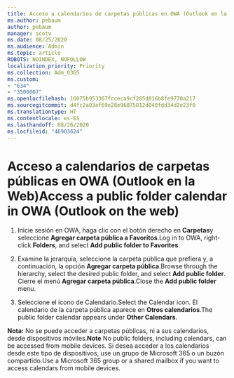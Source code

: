 ```yaml
---
title: Acceso a calendarios de carpetas públicas en OWA (Outlook en la Web)
ms.author: pebaum
author: pebaum
manager: scotv
ms.date: 08/25/2020
ms.audience: Admin
ms.topic: article
ROBOTS: NOINDEX, NOFOLLOW
localization_priority: Priority
ms.collection: Adm_O365
ms.custom:
- "634"
- "3500007"
ms.openlocfilehash: 16075b953367fcceca9cf285d816b8fe9770a217
ms.sourcegitcommit: d4fc2a03af69e28e96075812d040fdd34d2e23f0
ms.translationtype: HT
ms.contentlocale: es-ES
ms.lasthandoff: 08/26/2020
ms.locfileid: "46903624"
---
```

# <a name="access-a-public-folder-calendar-in-owa-outlook-on-the-web"></a><span data-ttu-id="460d2-102">Acceso a calendarios de carpetas públicas en OWA (Outlook en la Web)</span><span class="sxs-lookup"><span data-stu-id="460d2-102">Access a public folder calendar in OWA (Outlook on the web)</span></span>

1. <span data-ttu-id="460d2-103">Inicie sesión en OWA, haga clic con el botón derecho en **Carpetas**y seleccione **Agregar carpeta pública a Favoritos**.</span><span class="sxs-lookup"><span data-stu-id="460d2-103">Log in to OWA, right-click **Folders**, and select **Add public folder to Favorites**.</span></span>

2. <span data-ttu-id="460d2-104">Examine la jerarquía, seleccione la carpeta pública que prefiera y, a continuación, la opción **Agregar carpeta pública**.</span><span class="sxs-lookup"><span data-stu-id="460d2-104">Browse through the hierarchy, select the desired public folder, and select **Add public folder**.</span></span> <span data-ttu-id="460d2-105">Cierre el menú **Agregar carpeta pública**.</span><span class="sxs-lookup"><span data-stu-id="460d2-105">Close the **Add public folder** menu.</span></span>  

3. <span data-ttu-id="460d2-106">Seleccione el icono de Calendario.</span><span class="sxs-lookup"><span data-stu-id="460d2-106">Select the Calendar icon.</span></span> <span data-ttu-id="460d2-107">El calendario de la carpeta pública aparece en **Otros calendarios**.</span><span class="sxs-lookup"><span data-stu-id="460d2-107">The public folder calendar appears under **Other Calendars**.</span></span>  

<span data-ttu-id="460d2-108">**Nota:** No se puede acceder a carpetas públicas, ni a sus calendarios, desde dispositivos móviles.</span><span class="sxs-lookup"><span data-stu-id="460d2-108">**Note** No public folders, including calendars, can be accessed from mobile devices.</span></span> <span data-ttu-id="460d2-109">Si desea acceder a los calendarios desde este tipo de dispositivos, use un grupo de Microsoft 365 o un buzón compartido.</span><span class="sxs-lookup"><span data-stu-id="460d2-109">Use a Microsoft 365 group or a shared mailbox if you want to access calendars from mobile devices.</span></span>